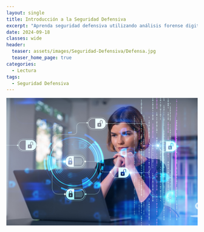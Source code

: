 ```yaml
---
layout: single
title: Introducción a la Seguridad Defensiva
excerpt: "Aprenda seguridad defensiva utilizando análisis forense digital en una investigación y aplicando operaciones de seguridad para detener un ciberataque."
date: 2024-09-18
classes: wide
header:
  teaser: assets/images/Seguridad-Defensiva/Defensa.jpg
  teaser_home_page: true
categories:
  - Lectura
tags:
  - Seguridad Defensiva
---
```


![Portada](assets/images/Seguridad-Defensiva/Portada.jpg)
